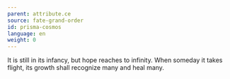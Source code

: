 ```yaml
---
parent: attribute.ce
source: fate-grand-order
id: prisma-cosmos
language: en
weight: 0
---
```


It is still in its infancy, but hope reaches to infinity.
When someday it takes flight, its growth shall recognize many and heal many.
